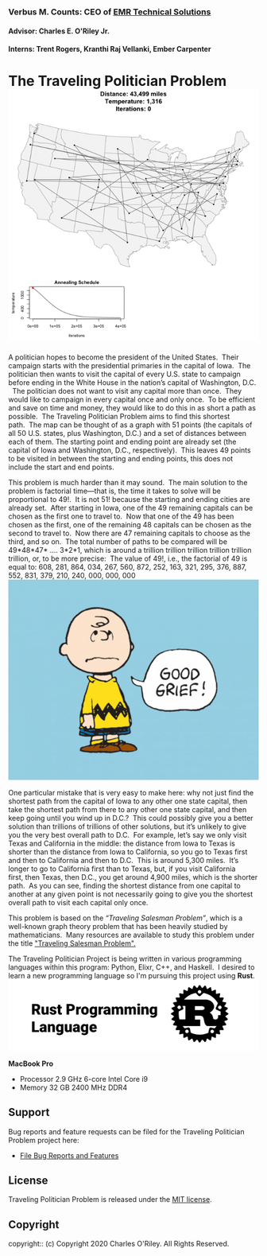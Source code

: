 ### Verbus M. Counts: CEO of [EMR Technical Solutions](https://emrts.us/)
#### Advisor: Charles E. O'Riley Jr.
#### Interns: Trent Rogers, Kranthi Raj Vellanki, Ember Carpenter

# The Traveling Politician Problem   ![SCREENSHOT](./image/traveling_politician.gif)
A politician hopes to become the president of the United States.&nbsp;&nbsp;Their campaign starts with the presidential primaries in the capital of Iowa.&nbsp;&nbsp;The politician then wants to visit the capital of every U.S. state to campaign before ending in the White House in the nation’s capital of Washington, D.C. &nbsp;&nbsp;The politician does not want to visit any capital more than once.&nbsp;&nbsp;They would like to campaign in every capital once and only once.&nbsp;&nbsp;To be efficient and save on time and money,&nbsp;they would like to do this in as short a path as possible.&nbsp;&nbsp;The Traveling Politician Problem aims to find this shortest path.&nbsp;&nbsp;The map can be thought of as a graph with 51 points (the capitals of all 50 U.S. states,&nbsp;plus Washington,&nbsp;D.C.) and a set of distances between each of them.&nbsp;The starting point and ending point are already set&nbsp;(the capital of Iowa and Washington, D.C., respectively).&nbsp;&nbsp;This leaves 49 points to be visited in between the starting and ending points,&nbsp;this does not include the start and end points.

This problem is much harder than it may sound.&nbsp;&nbsp;The main solution to the problem is factorial time—that is,&nbsp;the time it takes to solve will be proportional to 49!.&nbsp;&nbsp;It is not 51! because the starting and ending cities are already set.&nbsp;&nbsp;After starting in Iowa,&nbsp;one of the 49 remaining capitals can be chosen as the first one to travel to.&nbsp;&nbsp;Now that one of the 49 has been chosen as the first,&nbsp;one of the remaining 48 capitals can be chosen as the second to travel to.&nbsp;&nbsp;Now there are 47 remaining capitals to choose as the third,&nbsp;and so on.&nbsp;&nbsp;The total number of paths to be compared will be 
49\*48\*47\* .... 3\*2\*1,&nbsp;which is around a trillion trillion trillion trillion trillion trillion,&nbsp;or,&nbsp;to be more precise:&nbsp;&nbsp;The value of 49!,&nbsp;i.e.,&nbsp;the factorial of 49 is equal to:&nbsp;608, 281, 864, 034, 267, 560, 872, 252, 163, 321, 295, 376, 887, 552, 831, 379, 210, 240, 000, 000, 000
![SCREENSHOT](./image/Charlie-Brown-Good-Grief.jpg)

One particular mistake that is very easy to make here:&nbsp;why not just find the shortest path from the capital of Iowa to any other one state capital,&nbsp;then take the shortest path from there to any other one state capital,&nbsp;and then keep going until you wind up in D.C.?&nbsp;&nbsp;This could possibly give you a better solution than trillions of trillions of other solutions,&nbsp;but it’s unlikely to give you the very best overall path to D.C.&nbsp;&nbsp;For example,&nbsp;let’s say we only visit Texas and California in the middle:&nbsp;the distance from Iowa to Texas is shorter than the distance from Iowa to California,&nbsp;so you go to Texas first and then to California and then to D.C.&nbsp;&nbsp;This is around 5,300 miles.&nbsp;&nbsp;It’s longer to go to California first than to Texas,&nbsp;but,&nbsp;if you visit California first,&nbsp;then Texas,&nbsp;then D.C.,&nbsp;you get around 4,900 miles,&nbsp;which is the shorter path.&nbsp;&nbsp;As you can see,&nbsp;finding the shortest distance from one capital to another at any given point is not necessarily going to give you the shortest overall path to visit each capital only once. 

This problem is based on the *“Traveling Salesman Problem”*,&nbsp;which is a well-known graph theory problem that has been heavily studied by mathematicians.&nbsp;&nbsp;Many resources are available to study this problem under the title ["Traveling Salesman Problem".](https://en.wikipedia.org/wiki/Travelling_salesman_problem)

The Traveling Politician Project is being written in various programming languages within this program:&nbsp;Python,&nbsp;Elixr,&nbsp;C++,&nbsp;and Haskell.&nbsp;&nbsp;I desired to learn a new programming language so I'm pursuing this project using **Rust**. ![SCREENSHOT](./image/rust.png)

**MacBook Pro**
<ul>
<li>Processor 2.9 GHz 6-core Intel Core i9</li>
<li>Memory 32 GB 2400 MHz DDR4</li>
</ul>


## Support

Bug reports and feature requests can be filed for the Traveling Politician Problem project here:

- [File Bug Reports and Features](https://github.com/nagashi/The-Traveling-Politician-Problem/issues)

## License

Traveling Politician Problem is released under the [MIT license](https://mit-license.org).

## Copyright

copyright:: (c) Copyright 2020 Charles O'Riley. All Rights Reserved.